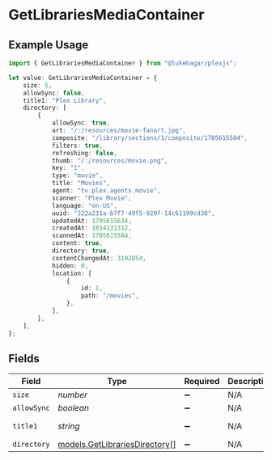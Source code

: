 # GetLibrariesMediaContainer

## Example Usage

```typescript
import { GetLibrariesMediaContainer } from "@lukehagar/plexjs";

let value: GetLibrariesMediaContainer = {
    size: 5,
    allowSync: false,
    title1: "Plex Library",
    directory: [
        {
            allowSync: true,
            art: "/:/resources/movie-fanart.jpg",
            composite: "/library/sections/1/composite/1705615584",
            filters: true,
            refreshing: false,
            thumb: "/:/resources/movie.png",
            key: "1",
            type: "movie",
            title: "Movies",
            agent: "tv.plex.agents.movie",
            scanner: "Plex Movie",
            language: "en-US",
            uuid: "322a231a-b7f7-49f5-920f-14c61199cd30",
            updatedAt: 1705615634,
            createdAt: 1654131312,
            scannedAt: 1705615584,
            content: true,
            directory: true,
            contentChangedAt: 3192854,
            hidden: 0,
            location: [
                {
                    id: 1,
                    path: "/movies",
                },
            ],
        },
    ],
};
```

## Fields

| Field                                                                | Type                                                                 | Required                                                             | Description                                                          | Example                                                              |
| -------------------------------------------------------------------- | -------------------------------------------------------------------- | -------------------------------------------------------------------- | -------------------------------------------------------------------- | -------------------------------------------------------------------- |
| `size`                                                               | *number*                                                             | :heavy_minus_sign:                                                   | N/A                                                                  | 5                                                                    |
| `allowSync`                                                          | *boolean*                                                            | :heavy_minus_sign:                                                   | N/A                                                                  | false                                                                |
| `title1`                                                             | *string*                                                             | :heavy_minus_sign:                                                   | N/A                                                                  | Plex Library                                                         |
| `directory`                                                          | [models.GetLibrariesDirectory](../models/getlibrariesdirectory.md)[] | :heavy_minus_sign:                                                   | N/A                                                                  |                                                                      |